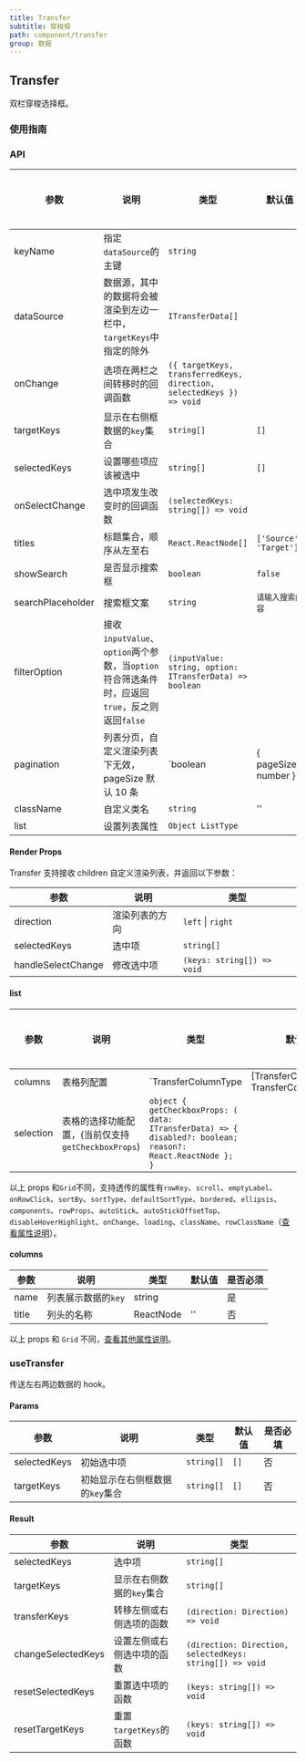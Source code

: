 ```yaml
---
title: Transfer
subtitle: 穿梭框
path: component/transfer
group: 数据
---
```


## Transfer

双栏穿梭选择框。

### 使用指南

### API

| 参数              | 说明                                                                                          | 类型                                                                 | 默认值                 | 备选值 | 是否必填 |
| ----------------- | --------------------------------------------------------------------------------------------- | -------------------------------------------------------------------- | ---------------------- | ------ | -------- |
| keyName           | 指定`dataSource`的主键                                                                        | `string`                                                             |                        |        | 是       |
| dataSource        | 数据源，其中的数据将会被渲染到左边一栏中，`targetKeys`中指定的除外                            | `ITransferData[]`                                                    |                        |        | 是       |
| onChange          | 选项在两栏之间转移时的回调函数                                                                | `({ targetKeys, transferredKeys, direction, selectedKeys }) => void` |                        |        | 是       |
| targetKeys        | 显示在右侧框数据的`key`集合                                                                   | `string[]`                                                           | `[]`                   |        | 否       |
| selectedKeys      | 设置哪些项应该被选中                                                                          | `string[]`                                                           | `[]`                   |        | 否       |
| onSelectChange    | 选中项发生改变时的回调函数                                                                    | `(selectedKeys: string[]) => void`                                   |                        |        | 否       |
| titles            | 标题集合，顺序从左至右                                                                        | `React.ReactNode[]`                                                  | `['Source', 'Target']` |        | 否       |
| showSearch        | 是否显示搜索框                                                                                | `boolean`                                                            | `false`                | `true` | 否       |
| searchPlaceholder | 搜索框文案                                                                                    | `string`                                                             | `请输入搜索内容`       |        | 否       |
| filterOption      | 接收`inputValue`、`option`两个参数，当`option`符合筛选条件时，应返回`true`，反之则返回`false` | `(inputValue: string, option: ITransferData) => boolean`             |                        |        | 否       |
| pagination        | 列表分页，自定义渲染列表下无效，pageSize 默认 10 条                                           | `boolean | { pageSize: number }`                                     | false                  |        | 否       |
| className         | 自定义类名                                                                                    | `string`                                                             | ''                     |        | 否       |
| list              | 设置列表属性                                                                                  | `Object ListType`                                                    |                        |        | 否       |

#### Render Props

Transfer 支持接收 children 自定义渲染列表，并返回以下参数：

| 参数               | 说明           | 类型                       |
| ------------------ | -------------- | -------------------------- |
| direction          | 渲染列表的方向 | `left` \| `right`          |
| selectedKeys       | 选中项         | `string[]`                 |  |
| handleSelectChange | 修改选中项     | `(keys: string[]) => void` |

#### list

| 参数       | 说明                                               | 类型                                                                                                       | 默认值          | 备选值 | 是否必填 |
| ---------- | -------------------------------------------------- | ---------------------------------------------------------------------------------------------------------- | --------------- | ------ | -------- |
| columns    | 表格列配置                                         | `TransferColumnType | [TransferColumnType, TransferColumnType]`                                            |                 |        | 是       |
| selection  | 表格的选择功能配置，(当前仅支持`getCheckboxProps`) | `object { getCheckboxProps: ( data: ITransferData) => { disabled?: boolean; reason?: React.ReactNode }; }` |                 |        | 否       |

以上 props 和`Grid`不同，支持透传的属性有`rowKey`、`scroll`、`emptyLabel`、`onRowClick`、`sortBy`、`sortType`、`defaultSortType`、`bordered`、`ellipsis`、`components`、`rowProps`、`autoStick`、`autoStickOffsetTop`、`disableHoverHighlight`、`onChange`、`loading`、`className`、`rowClassName`（[查看属性说明](https://youzan.github.io/zent/zh/component/grid#api)）。

#### columns

| 参数  | 说明                | 类型      | 默认值 | 是否必须 |
| ----- | ------------------- | --------- | ------ | -------- |
| name  | 列表展示数据的`key` | string    |        | 是       |
| title | 列头的名称          | ReactNode | ''     | 否       |

以上 props 和 `Grid` 不同，[查看其他属性说明](https://youzan.github.io/zent/zh/component/grid#columns)。

### useTransfer

传送左右两边数据的 hook。

#### Params

| 参数         | 说明                            | 类型       | 默认值 | 是否必填 |
| ------------ | ------------------------------- | ---------- | ------ | -------- |
| selectedKeys | 初始选中项                      | `string[]` | `[]`   | 否       |
| targetKeys   | 初始显示在右侧框数据的`key`集合 | `string[]` | `[]`   | 否       |

#### Result

| 参数               | 说明                       | 类型                                                     |
| ------------------ | -------------------------- | -------------------------------------------------------- |
| selectedKeys       | 选中项                     | `string[]`                                               |
| targetKeys         | 显示在右侧数据的`key`集合  | `string[]`                                               |
| transferKeys       | 转移左侧或右侧选项的函数   | `(direction: Direction) => void`                         |
| changeSelectedKeys | 设置左侧或右侧选中项的函数 | `(direction: Direction, selectedKeys: string[]) => void` |
| resetSelectedKeys  | 重置选中项的函数           | `(keys: string[]) => void`                               |
| resetTargetKeys    | 重置`targetKeys`的函数     | `(keys: string[]) => void`                               |
